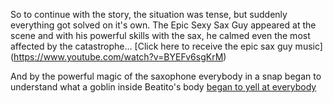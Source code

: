 So to continue with the story, the situation was tense, but suddenly everything got solved on it's own.
The Epic Sexy Sax Guy appeared at the scene and with his powerful skills with the sax, he calmed even the most affected 
by the catastrophe... [Click here to receive the epic sax guy music] (https://www.youtube.com/watch?v=BYEFv6sgKrM)

And by the powerful magic of the saxophone everybody in a snap began to understand what a goblin inside Beatito's body
[began to yell at everybody](create-your-own-adventure/Gibberish/HorkPorkDork/horky.md)
